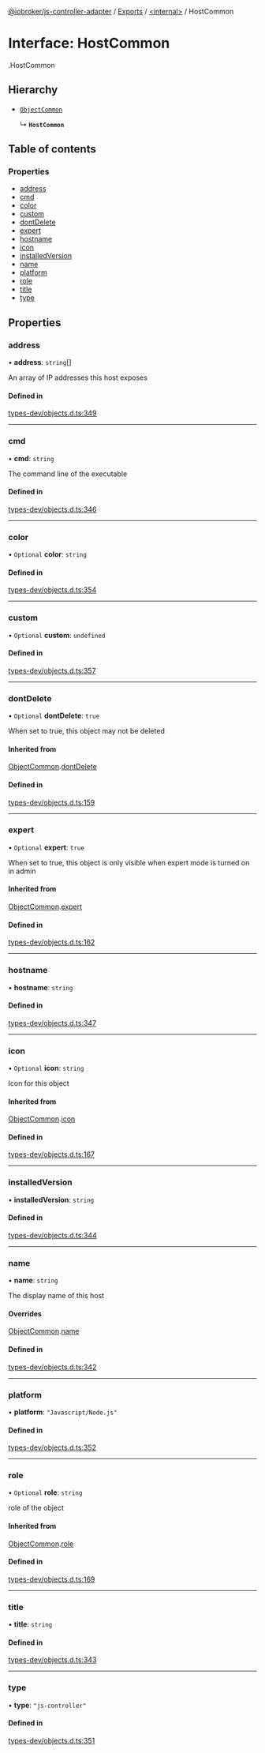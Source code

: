 [@iobroker/js-controller-adapter](../README.md) / [Exports](../modules.md) / [<internal\>](../modules/internal_.md) / HostCommon

# Interface: HostCommon

[<internal>](../modules/internal_.md).HostCommon

## Hierarchy

- [`ObjectCommon`](internal_.ObjectCommon.md)

  ↳ **`HostCommon`**

## Table of contents

### Properties

- [address](internal_.HostCommon.md#address)
- [cmd](internal_.HostCommon.md#cmd)
- [color](internal_.HostCommon.md#color)
- [custom](internal_.HostCommon.md#custom)
- [dontDelete](internal_.HostCommon.md#dontdelete)
- [expert](internal_.HostCommon.md#expert)
- [hostname](internal_.HostCommon.md#hostname)
- [icon](internal_.HostCommon.md#icon)
- [installedVersion](internal_.HostCommon.md#installedversion)
- [name](internal_.HostCommon.md#name)
- [platform](internal_.HostCommon.md#platform)
- [role](internal_.HostCommon.md#role)
- [title](internal_.HostCommon.md#title)
- [type](internal_.HostCommon.md#type)

## Properties

### address

• **address**: `string`[]

An array of IP addresses this host exposes

#### Defined in

[types-dev/objects.d.ts:349](https://github.com/ioBroker/ioBroker.js-controller/blob/82d63f20/packages/types-dev/objects.d.ts#L349)

___

### cmd

• **cmd**: `string`

The command line of the executable

#### Defined in

[types-dev/objects.d.ts:346](https://github.com/ioBroker/ioBroker.js-controller/blob/82d63f20/packages/types-dev/objects.d.ts#L346)

___

### color

• `Optional` **color**: `string`

#### Defined in

[types-dev/objects.d.ts:354](https://github.com/ioBroker/ioBroker.js-controller/blob/82d63f20/packages/types-dev/objects.d.ts#L354)

___

### custom

• `Optional` **custom**: `undefined`

#### Defined in

[types-dev/objects.d.ts:357](https://github.com/ioBroker/ioBroker.js-controller/blob/82d63f20/packages/types-dev/objects.d.ts#L357)

___

### dontDelete

• `Optional` **dontDelete**: ``true``

When set to true, this object may not be deleted

#### Inherited from

[ObjectCommon](internal_.ObjectCommon.md).[dontDelete](internal_.ObjectCommon.md#dontdelete)

#### Defined in

[types-dev/objects.d.ts:159](https://github.com/ioBroker/ioBroker.js-controller/blob/82d63f20/packages/types-dev/objects.d.ts#L159)

___

### expert

• `Optional` **expert**: ``true``

When set to true, this object is only visible when expert mode is turned on in admin

#### Inherited from

[ObjectCommon](internal_.ObjectCommon.md).[expert](internal_.ObjectCommon.md#expert)

#### Defined in

[types-dev/objects.d.ts:162](https://github.com/ioBroker/ioBroker.js-controller/blob/82d63f20/packages/types-dev/objects.d.ts#L162)

___

### hostname

• **hostname**: `string`

#### Defined in

[types-dev/objects.d.ts:347](https://github.com/ioBroker/ioBroker.js-controller/blob/82d63f20/packages/types-dev/objects.d.ts#L347)

___

### icon

• `Optional` **icon**: `string`

Icon for this object

#### Inherited from

[ObjectCommon](internal_.ObjectCommon.md).[icon](internal_.ObjectCommon.md#icon)

#### Defined in

[types-dev/objects.d.ts:167](https://github.com/ioBroker/ioBroker.js-controller/blob/82d63f20/packages/types-dev/objects.d.ts#L167)

___

### installedVersion

• **installedVersion**: `string`

#### Defined in

[types-dev/objects.d.ts:344](https://github.com/ioBroker/ioBroker.js-controller/blob/82d63f20/packages/types-dev/objects.d.ts#L344)

___

### name

• **name**: `string`

The display name of this host

#### Overrides

[ObjectCommon](internal_.ObjectCommon.md).[name](internal_.ObjectCommon.md#name)

#### Defined in

[types-dev/objects.d.ts:342](https://github.com/ioBroker/ioBroker.js-controller/blob/82d63f20/packages/types-dev/objects.d.ts#L342)

___

### platform

• **platform**: ``"Javascript/Node.js"``

#### Defined in

[types-dev/objects.d.ts:352](https://github.com/ioBroker/ioBroker.js-controller/blob/82d63f20/packages/types-dev/objects.d.ts#L352)

___

### role

• `Optional` **role**: `string`

role of the object

#### Inherited from

[ObjectCommon](internal_.ObjectCommon.md).[role](internal_.ObjectCommon.md#role)

#### Defined in

[types-dev/objects.d.ts:169](https://github.com/ioBroker/ioBroker.js-controller/blob/82d63f20/packages/types-dev/objects.d.ts#L169)

___

### title

• **title**: `string`

#### Defined in

[types-dev/objects.d.ts:343](https://github.com/ioBroker/ioBroker.js-controller/blob/82d63f20/packages/types-dev/objects.d.ts#L343)

___

### type

• **type**: ``"js-controller"``

#### Defined in

[types-dev/objects.d.ts:351](https://github.com/ioBroker/ioBroker.js-controller/blob/82d63f20/packages/types-dev/objects.d.ts#L351)
